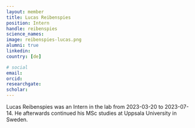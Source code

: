 ```yaml
---
layout: member
title: Lucas Reibenspies
position: Intern
handle: reibenspies
science_names:
image: reibenspies-lucas.png
alumni: true
linkedin:
country: [de]

# social
email:
orcid:
researchgate:
scholar:
---
```


Lucas Reibenspies was an Intern in the lab from 2023-03-20 to 2023-07-14. He afterwards continued his MSc studies at Uppsala University in Sweden.
